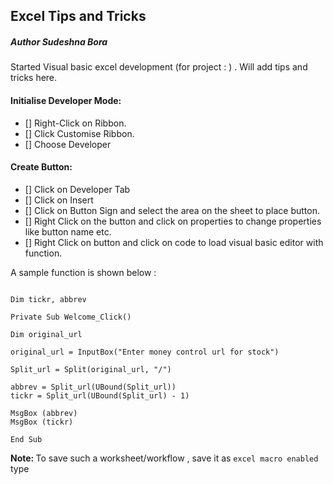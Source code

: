 ## Excel Tips and Tricks

##### Author Sudeshna Bora

Started Visual basic excel development (for project : ) . Will add tips and tricks here.

#### <a name="Developer_mode">Initialise Developer Mode:</a><br>

- [] Right-Click on Ribbon. 
- [] Click Customise Ribbon.
- [] Choose Developer

#### <a name="Button">Create Button:</a><br>

- [] Click on Developer Tab
- [] Click on Insert
- [] Click on Button Sign and select the area on the sheet to place button.
- [] Right Click on the button and click on properties to change properties like button name etc.
- [] Right Click on button and click on code to load visual basic editor with function. 

A sample function is shown below : 

<pre><code>
Dim tickr, abbrev

Private Sub Welcome_Click()

Dim original_url

original_url = InputBox("Enter money control url for stock")

Split_url = Split(original_url, "/")

abbrev = Split_url(UBound(Split_url))
tickr = Split_url(UBound(Split_url) - 1)

MsgBox (abbrev)
MsgBox (tickr)

End Sub
</code></pre>

<b>Note: </b> To save such a worksheet/workflow , save it as <code>excel macro enabled</code> type
